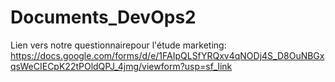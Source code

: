 # Documents_DevOps2

Lien vers notre questionnairepour l'étude marketing: https://docs.google.com/forms/d/e/1FAIpQLSfYRQxv4qNODj4S_D8OuNBGxqsWeCIECpK22tPOldQPJ_4jmg/viewform?usp=sf_link
